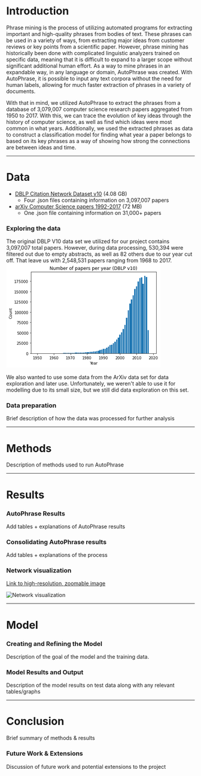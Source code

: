 # Introduction
Phrase mining is the process of utilizing automated programs for extracting important and high-quality phrases from bodies of text. These phrases can be used in a variety of ways, from extracting major ideas from customer reviews or key points from a scientific paper. However, phrase mining has historically been done with complicated linguistic analyzers trained on specific data, meaning that it is difficult to expand to a larger scope without significant additional human effort. As a way to mine phrases in an expandable way, in any language or domain, AutoPhrase was created. With AutoPhrase, it is possible to input any text corpora without the need for human labels, allowing for much faster extraction of phrases in a variety of documents.

With that in mind, we utilized AutoPhrase to extract the phrases from a database of 3,079,007 computer science research papers aggregated from 1950 to 2017. With this, we can trace the evolution of key ideas through the history of computer science, as well as find which ideas were most common in what years. Additionally, we used the extracted phrases as data to construct a classification model for finding what year a paper belongs to based on its key phrases as a way of showing how strong the connections are between ideas and time.

---

# Data
- [DBLP Citation Network Dataset v10](https://www.aminer.org/citation) (4.08 GB)
    - Four .json files containing information on 3,097,007 papers
- [arXiv Computer Science papers 1992-2017](https://www.kaggle.com/neelshah18/arxivdataset) (72 MB)
    - One .json file containing information on 31,000+ papers

### Exploring the data
The original DBLP V10 data set we utilized for our project contains 3,097,007 total papers. However, during data processing, 530,394 were filtered out due to empty abstracts, as well as 82 others due to our year cut off. That leave us with 2,548,531 papers ranging from 1968 to 2017.
![Papers years](/docs/assets/papers_per_year.png)

We also wanted to use some data from the ArXiv data set for data exploration and later use. Unfortunately, we weren't able to use it for modelling due to its small size, but we still did data exploration on this set.


### Data preparation
Brief description of how the data was processed for further analysis

---

# Methods
Description of methods used to run AutoPhrase

---

# Results
### AutoPhrase Results
Add tables + explanations of AutoPhrase results

### Consolidating AutoPhrase results
Add tables + explanations of the process

### Network visualization
[Link to high-resolution, zoomable image](https://srv2.zoomable.ca/viewer.php?i=imgf874e11decc6920d_10)

![Network visualization](/autophrase_over_time/assets/network.png)


---

# Model
### Creating and Refining the Model
Description of the goal of the model and the training data.

### Model Results and Output
Description of the model results on test data along with any relevant tables/graphs

---

# Conclusion
Brief summary of methods & results 

### Future Work & Extensions
Discussion of future work and potential extensions to the project
